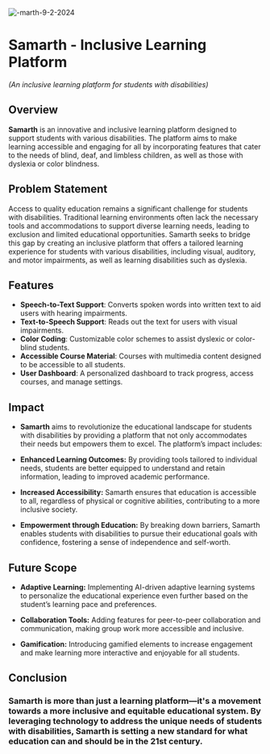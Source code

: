 ![-marth-9-2-2024](https://github.com/user-attachments/assets/ef489034-afbe-40ac-86eb-047ad49b7978)

# Samarth - Inclusive Learning Platform


*(An inclusive learning platform for students with disabilities)*

## Overview

**Samarth** is an innovative and inclusive learning platform designed to support students with various disabilities. The platform aims to make learning accessible and engaging for all by incorporating features that cater to the needs of blind, deaf, and limbless children, as well as those with dyslexia or color blindness.

## Problem Statement
Access to quality education remains a significant challenge for students with disabilities. Traditional learning environments often lack the necessary tools and accommodations to support diverse learning needs, leading to exclusion and limited educational opportunities. Samarth seeks to bridge this gap by creating an inclusive platform that offers a tailored learning experience for students with various disabilities, including visual, auditory, and motor impairments, as well as learning disabilities such as dyslexia.

## Features

- **Speech-to-Text Support**: Converts spoken words into written text to aid users with hearing impairments.
- **Text-to-Speech Support**: Reads out the text for users with visual impairments.
- **Color Coding**: Customizable color schemes to assist dyslexic or color-blind students.
- **Accessible Course Material**: Courses with multimedia content designed to be accessible to all students.
- **User Dashboard**: A personalized dashboard to track progress, access courses, and manage settings.

## Impact
- **Samarth** aims to revolutionize the educational landscape for students with disabilities by providing a platform that not only accommodates their needs but empowers them to excel. The platform’s impact includes:

- **Enhanced Learning Outcomes:** By providing tools tailored to individual needs, students are better equipped to understand and retain information, leading to improved academic performance.

- **Increased Accessibility:** Samarth ensures that education is accessible to all, regardless of physical or cognitive abilities, contributing to a more inclusive society.

- **Empowerment through Education:** By breaking down barriers, Samarth enables students with disabilities to pursue their educational goals with confidence, fostering a sense of independence and self-worth.

## Future Scope
- **Adaptive Learning:** Implementing AI-driven adaptive learning systems to personalize the educational experience even further based on the student’s learning pace and preferences.

- **Collaboration Tools:** Adding features for peer-to-peer collaboration and communication, making group work more accessible and inclusive.

- **Gamification:** Introducing gamified elements to increase engagement and make learning more interactive and enjoyable for all students.

## Conclusion
### Samarth is more than just a learning platform—it's a movement towards a more inclusive and equitable educational system. By leveraging technology to address the unique needs of students with disabilities, Samarth is setting a new standard for what education can and should be in the 21st century.